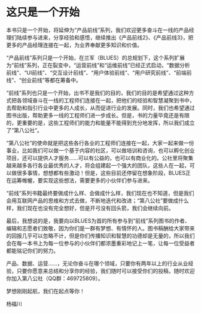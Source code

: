 # 这只是一个开始

本书只是一个开始，将延伸为“产品前线”系列，我们欢迎更多奋斗在一线的产品经理们陆续参与进来，分享经验和感悟，继续推出《产品前线2》、《产品前线3》，把更多的产品经理连接在一起，为业界奉献更多知识和价值。

“产品前线”系列只是一个开始，在兰军（BLUES）的总规划下，这个系列扩展为“前线”系列，正在裂变中，“运营前线”和“运维前线”已经正式启动，“数据分析前线”、“UI前线”、“交互设计前线”、“用户体验前线”、“用户研究前线”、“前端前线”、“创业前线”等都在筹备中。

“前线”系列也只是一个开始，出书不是我们的目的，我们的目的是希望通过这种方式把各领域奋斗在一线的工程师们连接在一起，把他们的经验和智慧凝聚到书中，去帮助和指引行业中更多的人成长，从而促进行业的发展。同时，我们也希望通过图书出版，帮助更多一线的工程师们进一步成长。但是，书的力量毕竟还是有限的，更重要的是，这些工程师们的能力和能量不能得到充分地发挥，所以我们成立了“第八公社”。

“第八公社”的使命就是把这些各行各业的工程师们连接在一起，大家一起来做一份事业，比如我们可以做一个基于内容的社区，可以做培训和咨询，也可以孵化创业项目，还可以提供人才服务……可以有公益的，也可以有商业化的。公社里将聚集越来越多各行各业最优秀的人才，将会组建起一个强大的团队，这些人在一起，可以做很多事情，想想都有些激动！但是，这些目前还停留在想象阶段，BLUES正在运筹帷幄，要实现这些想法，需要更多的小伙伴们参与进来。

“前线”系列书籍最终要做成什么样、会做成什么样，我们现在也不知道，但是我们会用互联网产品的思维和方式去做，不断地迭代和改进；“第八公社”要做成什么样，我们现在也没有完全想好，但是开弓没有回头箭，我们会继续向前。

最后，我想说的是，我要向以BLUES为首的所有参与到“前线”系列图书的作者、编辑和志愿者们致敬，因为你们是一群有梦想、有情怀的人。图书稿酬给大家带来的回报几乎可以忽略不计，但是你们传播知识和智慧的功德却是无量的，所以我们会在每一本书上为每一位参与的小伙伴们都浓墨重彩地记上一笔，让每一位受益者都能铭记你们的努力。

产品、数据、运营……，无论你奋斗在哪个领域，只要你有两年以上的行业从业经验，只要你愿意来总结和分享你的经验，我们随时可以接受你们的投稿，随时欢迎你加入第八公社（QQ群：469725809）。

梦想刚刚起航，我们在起点等你！

杨福川
